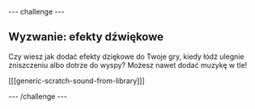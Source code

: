 \--- challenge \---

## Wyzwanie: efekty dźwiękowe

Czy wiesz jak dodać efekty dziękowe do Twoje gry, kiedy łódź ulegnie zniszczeniu albo dotrze do wyspy? Możesz nawet dodać muzykę w tle!

[[[generic-scratch-sound-from-library]]]

\--- /challenge \---